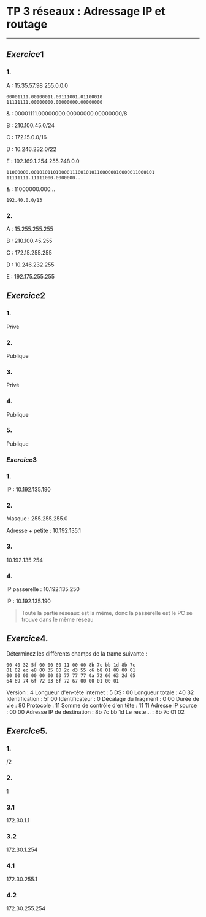 # TP 3 réseaux : Adressage IP et routage

---

## $Exercice 1$

### $1.$

A : 15.35.57.98
    255.0.0.0
    
    00001111.00100011.00111001.01100010
    11111111.00000000.00000000.00000000
    
& : 00001111.00000000.00000000.00000000/8

B : 210.100.45.0/24

C : 172.15.0.0/16

D : 10.246.232.0/22

E : 192.169.1.254
    255.248.0.0
    
    11000000.001010110100001110010101100000010000011000101
    11111111.11111000.0000000...
    
& : 11000000.000...

    192.40.0.0/13
    
### $2.$

A : 15.255.255.255

B : 210.100.45.255

C : 172.15.255.255

D : 10.246.232.255

E : 192.175.255.255

## $Exercice 2$

### $1.$ 

Privé

### $2.$

Publique

### $3.$

Privé

### $4.$

Publique

### $5.$

Publique

### $Exercice 3$

### $1.$

IP : 10.192.135.190

### $2.$

Masque : 255.255.255.0

Adresse + petite : 10.192.135.1

### $3.$

10.192.135.254

### $4.$

IP passerelle : 10.192.135.250

IP : 10.192.135.190

> Toute la partie réseaux est la même, donc la passerelle est le PC se trouve dans le même réseau

## $Exercice 4.$

Déterminez les différents champs de la trame suivante :

```                                       45 00
00 40 32 5f 00 00 80 11 00 00 8b 7c bb 1d 8b 7c
01 02 ec e8 00 35 00 2c d3 55 c6 b8 01 00 00 01
00 00 00 00 00 00 03 77 77 77 0a 72 66 63 2d 65
64 69 74 6f 72 03 6f 72 67 00 00 01 00 01
```

Version : 4
Longueur d'en-tête internet : 5
DS : 00
Longueur totale : 40 32
Identification : 5f 00
Identificateur : 0
Décalage du fragment : 0 00
Durée de vie : 80
Protocole : 11
Somme de contrôle d'en tête : 11 11
Adresse IP source : 00 00
Adresse IP de destination : 8b 7c bb 1d
Le reste... : 8b 7c 01 02

## $Exercice 5.$

### $1.$

/2

### $2.$

1

### $3.1$

172.30.1.1

### $3.2$

172.30.1.254

### $4.1$

172.30.255.1

### $4.2$

172.30.255.254
